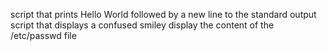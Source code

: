 script that prints Hello World followed by a new line to the standard output
script that displays a confused smiley
display the content of the /etc/passwd file
